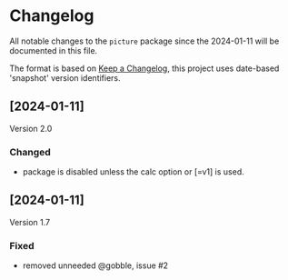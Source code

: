 # Changelog
All notable changes to the `picture` package since the 
2024-01-11 will be documented in this file.

The format is based on [Keep a Changelog](https://keepachangelog.com/en/1.0.0/),
this project uses date-based 'snapshot' version identifiers.

## [2024-01-11]

Version 2.0

### Changed

* package is disabled unless the calc option or [=v1] is used.

## [2024-01-11]

Version 1.7

### Fixed

* removed unneeded \@gobble, issue #2


